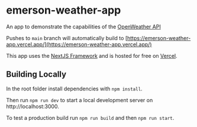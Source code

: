 # emerson-weather-app

An app to demonstrate the capabilities of the [OpenWeather API](https://openweathermap.org/api)

Pushes to `main` branch will automatically build to [https://emerson-weather-app.vercel.app/](https://emerson-weather-app.vercel.app/)

This app uses the [NextJS Framework](https://nextjs.org/learn/foundations/about-nextjs?utm_source=next-site&utm_medium=homepage-cta&utm_campaign=next-website) and is hosted for free on [Vercel](https://vercel.com/).

## Building Locally 

In the root folder install dependencies with `npm install`. 

Then run `npm run dev` to start a local development server on http://localhost:3000. 

To test a production build run `npm run build` and then `npm run start`.
